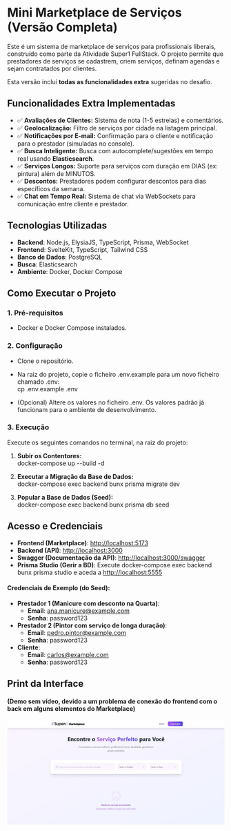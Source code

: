 # **Mini Marketplace de Serviços (Versão Completa)**

Este é um sistema de marketplace de serviços para profissionais liberais, construído como parte da Atividade Super1 FullStack. O projeto permite que prestadores de serviços se cadastrem, criem serviços, definam agendas e sejam contratados por clientes.

Esta versão inclui **todas as funcionalidades extra** sugeridas no desafio.

## **Funcionalidades Extra Implementadas**

* ✅ **Avaliações de Clientes:** Sistema de nota (1-5 estrelas) e comentários.  
* ✅ **Geolocalização:** Filtro de serviços por cidade na listagem principal.  
* ✅ **Notificações por E-mail:** Confirmação para o cliente e notificação para o prestador (simuladas no console).  
* ✅ **Busca Inteligente:** Busca com autocomplete/sugestões em tempo real usando **Elasticsearch**.  
* ✅ **Serviços Longos:** Suporte para serviços com duração em DIAS (ex: pintura) além de MINUTOS.  
* ✅ **Descontos:** Prestadores podem configurar descontos para dias específicos da semana.  
* ✅ **Chat em Tempo Real:** Sistema de chat via WebSockets para comunicação entre cliente e prestador.

## **Tecnologias Utilizadas**

* **Backend**: Node.js, ElysiaJS, TypeScript, Prisma, WebSocket  
* **Frontend**: SvelteKit, TypeScript, Tailwind CSS  
* **Banco de Dados**: PostgreSQL  
* **Busca**: Elasticsearch  
* **Ambiente**: Docker, Docker Compose

## **Como Executar o Projeto**

### **1\. Pré-requisitos**

* Docker e Docker Compose instalados.

### **2\. Configuração**

* Clone o repositório.  
* Na raiz do projeto, copie o ficheiro .env.example para um novo ficheiro chamado .env:  
  cp .env.example .env

* (Opcional) Altere os valores no ficheiro .env. Os valores padrão já funcionam para o ambiente de desenvolvimento.

### **3\. Execução**

Execute os seguintes comandos no terminal, na raiz do projeto:

1. **Subir os Contentores:**  
   docker-compose up \--build \-d

2. **Executar a Migração da Base de Dados:**  
   docker-compose exec backend bunx prisma migrate dev

3. **Popular a Base de Dados (Seed):**  
   docker-compose exec backend bunx prisma db seed

## **Acesso e Credenciais**

* **Frontend (Marketplace)**: [http://localhost:5173](https://www.google.com/search?q=http://localhost:5173)  
* **Backend (API)**: [http://localhost:3000](https://www.google.com/search?q=http://localhost:3000)  
* **Swagger (Documentação da API)**: [http://localhost:3000/swagger](https://www.google.com/search?q=http://localhost:3000/swagger)  
* **Prisma Studio (Gerir a BD)**: Execute docker-compose exec backend bunx prisma studio e aceda a [http://localhost:5555](https://www.google.com/search?q=http://localhost:5555)

#### **Credenciais de Exemplo (do Seed):**

* **Prestador 1 (Manicure com desconto na Quarta)**:  
  * **Email**: ana.manicure@example.com  
  * **Senha**: password123  
* **Prestador 2 (Pintor com serviço de longa duração)**:  
  * **Email**: pedro.pintor@example.com  
  * **Senha**: password123  
* **Cliente**:  
  * **Email**: carlos@example.com  
  * **Senha**: password123

## **Print da Interface**


#### (Demo sem vídeo, devido a um problema de conexão do frontend com o back em alguns elementos do Marketplace)

<img src="./print.jpg" alt="Logo da Minha Empresa">
